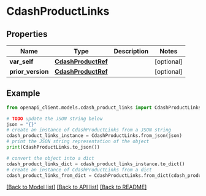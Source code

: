# CdashProductLinks


## Properties

Name | Type | Description | Notes
------------ | ------------- | ------------- | -------------
**var_self** | [**CdashProductRef**](CdashProductRef.md) |  | [optional] 
**prior_version** | [**CdashProductRef**](CdashProductRef.md) |  | [optional] 

## Example

```python
from openapi_client.models.cdash_product_links import CdashProductLinks

# TODO update the JSON string below
json = "{}"
# create an instance of CdashProductLinks from a JSON string
cdash_product_links_instance = CdashProductLinks.from_json(json)
# print the JSON string representation of the object
print(CdashProductLinks.to_json())

# convert the object into a dict
cdash_product_links_dict = cdash_product_links_instance.to_dict()
# create an instance of CdashProductLinks from a dict
cdash_product_links_from_dict = CdashProductLinks.from_dict(cdash_product_links_dict)
```
[[Back to Model list]](../README.md#documentation-for-models) [[Back to API list]](../README.md#documentation-for-api-endpoints) [[Back to README]](../README.md)


